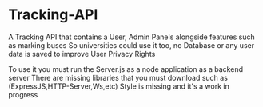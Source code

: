 # Tracking-API
A Tracking API that contains a User, Admin Panels alongside features such as marking buses So universities could use it too, no Database or any user data is saved to improve User Privacy Rights 



To use it you must run the Server.js as a node application as a backend server
There are missing  libraries that you must download such as (ExpressJS,HTTP-Server,Ws,etc)
Style is missing and it's a work in progress
